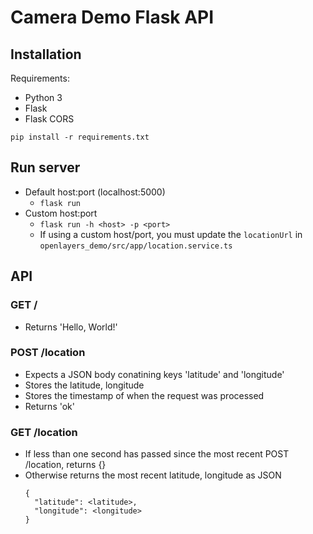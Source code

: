 # Camera Demo Flask API

## Installation
Requirements:
* Python 3
* Flask
* Flask CORS

`pip install -r requirements.txt`

## Run server
* Default host:port (localhost:5000)
  * `flask run`
* Custom host:port
  * `flask run -h <host> -p <port>`
  * If using a custom host/port, you must update the `locationUrl` in `openlayers_demo/src/app/location.service.ts` 
  
## API

### GET /
  * Returns 'Hello, World!'

### POST /location
  * Expects a JSON body conatining keys 'latitude' and 'longitude'
  * Stores the latitude, longitude
  * Stores the timestamp of when the request was processed
  * Returns 'ok'

### GET /location
  * If less than one second has passed since the most recent POST /location, returns {}
  * Otherwise returns the most recent latitude, longitude as JSON  
    ```
    {
      "latitude": <latitude>, 
      "longitude": <longitude>
    }
    ```
